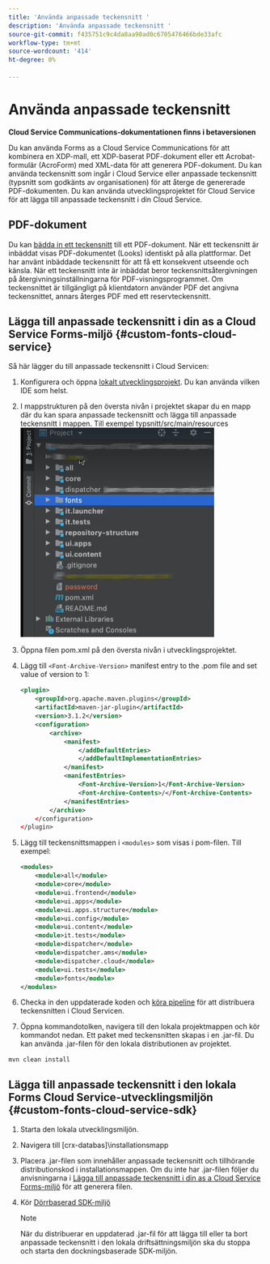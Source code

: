 ```yaml
---
title: 'Använda anpassade teckensnitt '
description: 'Använda anpassade teckensnitt '
source-git-commit: f435751c9c4da8aa90ad0c6705476466bde33afc
workflow-type: tm+mt
source-wordcount: '414'
ht-degree: 0%

---
```



# Använda anpassade teckensnitt

**Cloud Service Communications-dokumentationen finns i betaversionen**

Du kan använda Forms as a Cloud Service Communications för att kombinera en XDP-mall, ett XDP-baserat PDF-dokument eller ett Acrobat-formulär (AcroForm) med XML-data för att generera PDF-dokument. Du kan använda teckensnitt som ingår i Cloud Service eller anpassade teckensnitt (typsnitt som godkänts av organisationen) för att återge de genererade PDF-dokumenten. Du kan använda utvecklingsprojektet för Cloud Service för att lägga till anpassade teckensnitt i din Cloud Service.

## PDF-dokument

Du kan [bädda in ett teckensnitt](https://adobedocs.github.io/experience-manager-forms-cloud-service-developer-reference/api/sync/#tag/PDFOutputOptions) till ett PDF-dokument. När ett teckensnitt är inbäddat visas PDF-dokumentet (Looks) identiskt på alla plattformar. Det har använt inbäddade teckensnitt för att få ett konsekvent utseende och känsla. När ett teckensnitt inte är inbäddat beror teckensnittsåtergivningen på återgivningsinställningarna för PDF-visningsprogrammet. Om teckensnittet är tillgängligt på klientdatorn använder PDF det angivna teckensnittet, annars återges PDF med ett reservteckensnitt.

## Lägga till anpassade teckensnitt i din as a Cloud Service Forms-miljö {#custom-fonts-cloud-service}

Så här lägger du till anpassade teckensnitt i Cloud Servicen:

1. Konfigurera och öppna [lokalt utvecklingsprojekt](setup-local-development-environment.md). Du kan använda vilken IDE som helst.
1. I mappstrukturen på den översta nivån i projektet skapar du en mapp där du kan spara anpassade teckensnitt och lägga till anpassade teckensnitt i mappen. Till exempel typsnitt/src/main/resources
   ![Mappen Teckensnitt](assets/fonts.png)

1. Öppna filen pom.xml på den översta nivån i utvecklingsprojektet.
1. Lägg till `<Font-Archive-Version>` manifest entry to the .pom file and set value of version to 1:

   ```xml
   <plugin>
       <groupId>org.apache.maven.plugins</groupId>
       <artifactId>maven-jar-plugin</artifactId>
       <version>3.1.2</version>
       <configuration>
           <archive>
               <manifest>
                   </addDefaultEntries>
                   </addDefaultImplementationEntries>
               </manifest>
               <manifestEntries>
                   <Font-Archive-Version>1</Font-Archive-Version>
                   <Font-Archive-Contents>/</Font-Archive-Contents>
               </manifestEntries> 
           </archive>
       </configuration>
   </plugin>
   ```

1. Lägg till teckensnittsmappen i `<modules>` som visas i pom-filen. Till exempel:

   ```xml
   <modules>
       <module>all</module>
       <module>core</module>
       <module>ui.frontend</module>
       <module>ui.apps</module>
       <module>ui.apps.structure</module>
       <module>ui.config</module>
       <module>ui.content</module>
       <module>it.tests</module>
       <module>dispatcher</module>
       <module>dispatcher.ams</module>
       <module>dispatcher.cloud</module>
       <module>ui.tests</module>
       <module>fonts</module>
   </modules>
   ```

1. Checka in den uppdaterade koden och [köra pipeline](/help/implementing/cloud-manager/deploy-code.md) för att distribuera teckensnitten i Cloud Servicen.

1. Öppna kommandotolken, navigera till den lokala projektmappen och kör kommandot nedan. Ett paket med teckensnitten skapas i en .jar-fil. Du kan använda .jar-filen för den lokala distributionen av projektet.

```shell
mvn clean install
```

## Lägga till anpassade teckensnitt i den lokala Forms Cloud Service-utvecklingsmiljön {#custom-fonts-cloud-service-sdk}

1. Starta den lokala utvecklingsmiljön.
1. Navigera till [crx-databas]\installationsmapp
1. Placera .jar-filen som innehåller anpassade teckensnitt och tillhörande distributionskod i installationsmappen. Om du inte har .jar-filen följer du anvisningarna i [Lägga till anpassade teckensnitt i din as a Cloud Service Forms-miljö](#custom-fonts-cloud-service) för att generera filen.
1. Kör [Dörrbaserad SDK-miljö](setup-local-development-environment.md#docker-microservices)


   >[!NOTE]
   >
   >När du distribuerar en uppdaterad .jar-fil för att lägga till eller ta bort anpassade teckensnitt i den lokala driftsättningsmiljön ska du stoppa och starta den dockningsbaserade SDK-miljön.